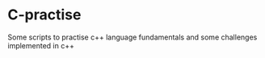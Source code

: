 # C-practise

Some scripts to practise c++ language fundamentals and some challenges implemented in c++
